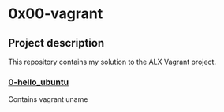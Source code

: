 # 0x00-vagrant

## Project description

This repository contains my solution to the ALX Vagrant project.

### [0-hello_ubuntu](https://github.com/ezraakankwasa/zero_day/blob/master/0x00-vagrant/0-hello_ubuntu)
Contains vagrant uname
